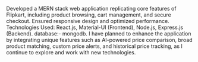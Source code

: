 Developed a MERN stack web application replicating core features of Flipkart, including product 
browsing, cart management, and secure checkout. Ensured responsive design and optimized 
performance. 
Technologies Used: React.js, Material-UI (Frontend), Node.js, Express.js (Backend).
database:- mongodb.
 I have planned to enhance the application by integrating unique features such as AI-powered price comparison, broad product matching, custom price alerts, and historical price tracking, as I continue to explore and work with new technologies.
